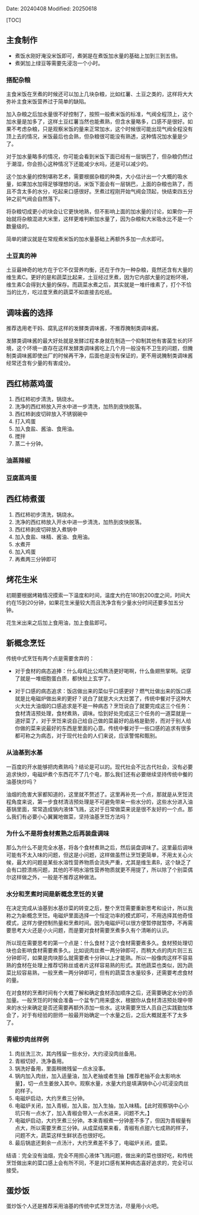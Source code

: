 Date: 20240408
Modified: 20250618

[TOC]

## 主食制作

- 煮饭水刚好淹没米饭即可，煮粥是在煮饭加水量的基础上加到三到五倍。
- 煮粥加上绿豆等需要先浸泡一个小时。

### 搭配杂粮
主食米饭在烹煮的时候还可以加上几块杂粮，比如红薯、土豆之类的，这样将大大弥补主食米饭营养过于简单的缺陷。

加入杂粮之后加水量很不好控制了，按照一般煮米饭的标准，气阀全程顶上，这个加水量是加多了，这样土豆红薯当然也能煮熟，但含水量略多，口感不是很好。如果不考虑杂粮，只是观察米饭的量来正常加水，这个时候很可能出现气阀全程没有顶上去的情况，米饭最后也会熟，但杂粮很可能没有熟透，这种情况加水量是少了。

对于加水量略多的情况，你可能会看到米饭下面已经有一层锅巴了，但杂粮仍然过于潮湿，你会担心这种情况下还能减少水吗，还是可以减少的。

这个加水量的控制堪称艺术，需要根据杂粮的种类，大小估计出一个大概的吸水量，如果加水加得足够理想的话，米饭下面会有一层锅巴，上面的杂粮也熟了，而且不含太多的水分，吃起来口感很好。烹煮过程刚开始气阀会顶起，快结束四五分钟之前气阀会自然落下。

将杂粮切成更小的块会让它更快地熟，但不影响上面的加水量的讨论，如果你一开始就将杂粮混进大米里，这样更难判断加水量了，因为杂粮和大米吸水比不是一个数量级的。

简单的建议就是在常规煮米饭的加水量基础上再额外多加一点水即可。


### 土豆真的神
土豆最神奇的地方在于它不仅营养均衡，还在于作为一种杂粮，竟然还含有大量的维生素C。更好的是和蔬菜比起来，土豆经过烹煮，因为它内部大量的淀粉环境，维生素C会得到大量的保存。而蔬菜水煮之后，其实就是一堆纤维素了，打个不恰当的比方，吃过度烹煮的蔬菜不如直接去吃纸。


## 调味酱的选择
推荐选用老干妈、腐乳这样的发酵类调味酱，不推荐腌制类调味酱。

发酵类调味酱的最大好处就是发酵过程本身就在制造一个抑制其他有害菌生长的环境，这个环境一直存在这样发酵类调味酱吃上几个月一般没有不卫生的问题，但腌制类调味酱即使出厂的时候再干净，后面也是没有保证的，更不用说腌制类调味酱经常还含有少量的有害成分。


## 西红柿蒸鸡蛋
1. 西红柿初步清洗，锅烧水。
2. 洗净的西红柿放入开水中进一步清洗，加热到皮快脱落。
3. 西红柿剥皮切碎放入不锈钢碗中
4. 打入鸡蛋
5. 加入食盐、酱油、食用油。
6. 搅拌
7. 蒸二十分钟。

### 油蒸辣椒

### 豆腐蒸鸡蛋


## 西红柿煮蛋
1. 西红柿初步清洗，锅烧水。
2. 洗净的西红柿放入开水中进一步清洗，加热到皮快脱落。
3. 西红柿剥皮切碎放入煮锅中
4. 加入食盐、味精、酱油、食用油。
5. 水煮开
6. 加入鸡蛋 
6. 再煮两三分钟即可

## 烤花生米
初期要根据烤箱情况摸索一下温度和时间，温度大约在180到200度之间，时间大约在15到20分钟，如果花生米量较大而且洗净含有少量水分时间还要多加五分钟。

花生米出来之后加上食用油，加上食盐即可。


## 新概念烹饪
传统中式烹饪有两个点是需要舍弃的：

- 对于食材的病态追捧：什么母鸡比公鸡熬汤更好喝啊，什么鱼翅熊掌啊。说穿了就是一堆细胞蛋白质，都快扯上玄学了。

- 对于口感的病态追求：饭店做出来的菜似乎口感更好？燃气灶做出来的饭口感就是比电磁炉做出来的更好？说白了就是大火大灶罢了，传统中餐对于这种大火大灶大油烟的口感追求是不是一种病态？烹饪说白了就要完成这三个任务：食材清洁预处理，食材煮熟，调味。恰到好处完成这三个任务的一道菜就是一道好菜了，对于烹饪来说自己给自己做的菜最好的品格是勤劳，而对于别人给你做的菜来说最好的东西是里面的心意。传统中餐对于一些口感的追求有很多都可称之为病态，对于现代社会的人们来说，应该警惕和甄别。


### 从油基到水基
一百度的开水能够把肉煮熟吗？结论是可以的。现代社会不比古代社会，没有必要追求快炒，电磁炉煮个东西花不了几个电，那么我们还有必要继续坚持传统中餐的油基快炒吗？

油烟的危害大家都知道的，这里就不赘述了。这里再补充一个点，那就是从烹饪流程角度来说，第一步食材清洁预处理是不可避免带来一些水分的，这些水分进入油基锅里面，常常造成锅内液体飞溅，这对于日常做菜来说是很不友好的一个点。那么我们有必要小心翼翼地做菜，坚持油基烹饪方法吗？

### 为什么不是将食材煮熟之后再装盘调味
那么为什么不是完全水基，将各个食材煮熟之后，然后装盘调味了。这里最后调味可能有不太入味的问题，但这是小问题，这样做虽然让烹饪更简单，不用太关心火候，最大的问题是某些水溶性营养物质会流失严重，尤其是维生素B，这个缺乏了会有口腔溃疡问题，其他的不明水溶性营养物质就更不用提了，所以除了个别菜偶尔这样做之外，一般是不推荐这种做法。

### 水分和烹煮时间是新概念烹饪的关键
在决定完成从油基到水基炒菜的转变之后，整个烹饪需要重新思考和设计，所以我称之为新概念烹饪。电磁炉里面选择一个恒定功率的模式即可，不用选择其他奇怪模式，这样方便控制热量和烹煮时间。因为电磁炉可以很方便暂停就暂停，不再需要思考大火还是小火问题，而是要对食材需要烹煮多久有个清晰的认识。

所以现在需要思考的第一个点是：什么食材？这个食材需要煮多久。食材预处理切块也会影响食材需要煮多久。比如说肉丝煮一两分钟即可，而稍大点的肉片则三五分钟即可，如果是肉块那么就需要煮十分钟以上才能熟。所以一般像肉这样不容易熟的食材在处理上推荐切称丝或者片这样容易熟的形式。其他蔬菜也类似，因为蔬菜比较容易熟，一般烹煮一两分钟即可，但有的蔬菜含水量较多，还需要考虑食材的量。

在对食材的烹煮时间有个大概了解和确定食材添加顺序之后，还需要确定水分的添加量。一般烹饪的时候会准备一个盆专门用来盛水，根据你从食材清洁预处理中带来的水分来确定是否还需要再额外添加一些水。这块需要烹饪人员自己实践勤加体会了，对于有经验的厨师一般最开始确定一个水量之后，之后大概就差不了太多了。

### 青椒炒肉丝样例
1. 肉丝洗三次，其内残留一些水分，大约浸没肉丝备用。
2. 青椒切好，洗净备用。
3. 锅洗好备用，里面稍微残留一点水没事。
4. 锅内加入肉丝，加入适量油，加入老抽或者生抽【推荐老抽不会太影响水量】，切一点生姜放入其中。观察水量，水量大约是填满锅中心小坑浸没肉丝的样子。
5. 电磁炉启动，大约烹煮三分钟。
6. 电磁炉关闭，加入青椒，加入盐，加入生抽，加入味精。【此时观察锅中心小坑只有一点水了，加入青椒会带入一点水进来，问题不大。】
7. 电磁炉启动，大约烹煮三分钟。本来青椒煮一分钟差不多了，但因为青椒量有点大，所以需要烹煮三分钟。从成菜结果来看，青椒有点甜六七成熟的样子，问题不大，蔬菜这样生鲜状态也很好吃。
8. 最后锅底还剩余一点汤汁，大约烹煮差不多了，电磁炉关闭，盛菜。

结语：完全没有油烟，完全不用担心液体飞溅问题，做出来的菜也很好吃，和传统烹饪做出来的菜口感上会有所不同，不是对口感有某种病态喜好追求的，完全可以接受。




## 蛋炒饭
蛋炒饭个人还是推荐采用油基的传统中式烹饪方法，尽量用小火吧。
